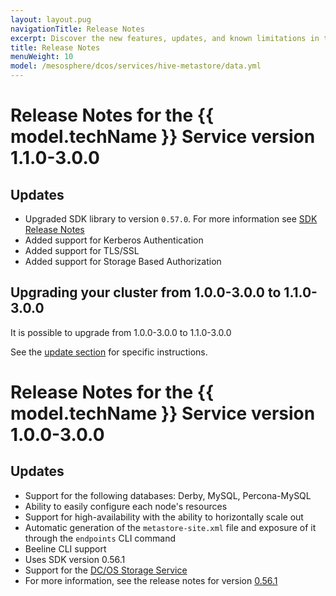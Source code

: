 ```yaml
---
layout: layout.pug
navigationTitle: Release Notes  
excerpt: Discover the new features, updates, and known limitations in this release of the Hive Metastore Service
title: Release Notes 
menuWeight: 10
model: /mesosphere/dcos/services/hive-metastore/data.yml
---
```

# Release Notes for the {{ model.techName }} Service version 1.1.0-3.0.0

## Updates

- Upgraded SDK library to version `0.57.0`. For more information see [SDK Release Notes](https://github.com/mesosphere/dcos-commons/releases/tag/0.57.0)
- Added support for Kerberos Authentication
- Added support for TLS/SSL
- Added support for Storage Based Authorization

## Upgrading your cluster from 1.0.0-3.0.0 to 1.1.0-3.0.0

It is possible to upgrade from 1.0.0-3.0.0 to 1.1.0-3.0.0
  
  See the [update section](/mesosphere/dcos/services/hive-metastore/1.1.0-3.0.0/updates/) for specific instructions.

# Release Notes for the {{ model.techName }} Service version 1.0.0-3.0.0

## Updates

- Support for the following databases: Derby, MySQL, Percona-MySQL
- Ability to easily configure each node's resources
- Support for high-availability with the ability to horizontally scale out
- Automatic generation of the `metastore-site.xml` file and exposure of it through the `endpoints` CLI command
- Beeline CLI support
- Uses SDK version 0.56.1
- Support for the [DC/OS Storage Service](https://docs.d2iq.com/mesosphere/dcos/services/storage/)
- For more information, see the release notes for version [0.56.1](https://github.com/mesosphere/dcos-commons/releases/tag/0.56.1)